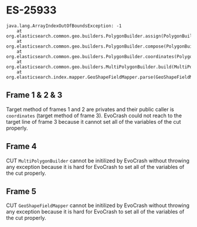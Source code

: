 # ES-25933

```
java.lang.ArrayIndexOutOfBoundsException: -1
	at org.elasticsearch.common.geo.builders.PolygonBuilder.assign(PolygonBuilder.java:483)
	at org.elasticsearch.common.geo.builders.PolygonBuilder.compose(PolygonBuilder.java:455)
	at org.elasticsearch.common.geo.builders.PolygonBuilder.coordinates(PolygonBuilder.java:221)
	at org.elasticsearch.common.geo.builders.MultiPolygonBuilder.build(MultiPolygonBuilder.java:129)
	at org.elasticsearch.index.mapper.GeoShapeFieldMapper.parse(GeoShapeFieldMapper.java:455)
```

## Frame 1 & 2 & 3
Target method of frames 1 and 2 are privates and their public caller is `coordinates` (target method of frame 3).
EvoCrash could not reach to the target line of frame 3 because it cannot set all of the variables of the cut properly.

## Frame 4
CUT `MultiPolygonBuilder` cannot be initilized by EvoCrash without throwing any exception because it is hard for EvoCrash to set all of the variables of the cut properly.

## Frame 5
CUT `GeoShapeFieldMapper` cannot be initilized by EvoCrash without throwing any exception because it is hard for EvoCrash to set all of the variables of the cut properly.
